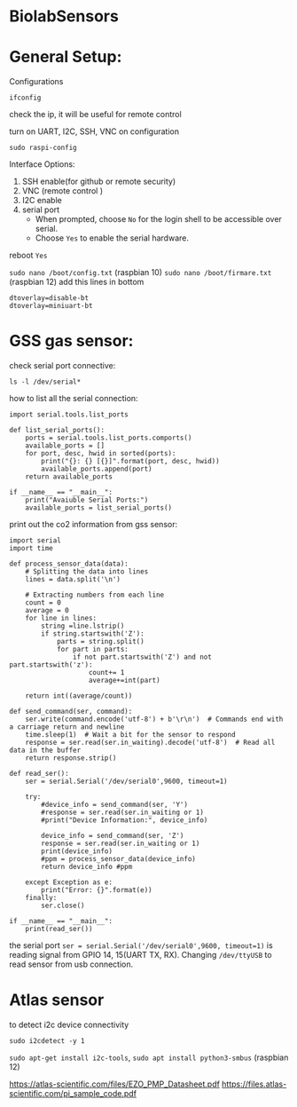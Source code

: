 # BiolabSensors

# General Setup:

Configurations 
```
ifconfig
```

check the ip, it will be useful for remote control

turn on UART, I2C, SSH, VNC on configuration 
```
sudo raspi-config
```

Interface Options:
1. SSH  enable(for github or remote security)
2. VNC (remote control )
3. I2C enable
4. serial port
	- When prompted, choose `No` for the login shell to be accessible over serial.
	- Choose `Yes` to enable the serial hardware.

reboot `Yes` 


`sudo nano /boot/config.txt`  (raspbian 10)
`sudo nano /boot/firmare.txt` (raspbian 12)
add this lines in bottom
```
dtoverlay=disable-bt
dtoverlay=miniuart-bt
```

# GSS gas sensor:

check serial port connective:
```
ls -l /dev/serial*
```

how to list all the serial connection:
```
import serial.tools.list_ports

def list_serial_ports():
    ports = serial.tools.list_ports.comports()
    available_ports = []
    for port, desc, hwid in sorted(ports):
        print("{}: {} [{}]".format(port, desc, hwid))
        available_ports.append(port)
    return available_ports

if __name__ == "__main__":
    print("Avaiuble Serial Ports:")
    available_ports = list_serial_ports()
```

print out the co2 information from gss sensor:
```
import serial
import time

def process_sensor_data(data):
    # Splitting the data into lines
    lines = data.split('\n')

    # Extracting numbers from each line
    count = 0
    average = 0
    for line in lines:
        string =line.lstrip()
        if string.startswith('Z'):
            parts = string.split()
            for part in parts:
                if not part.startswith('Z') and not part.startswith('z'):
                    count+= 1
                    average+=int(part)
                    
    return int((average/count))

def send_command(ser, command):
    ser.write(command.encode('utf-8') + b'\r\n')  # Commands end with a carriage return and newline
    time.sleep(1)  # Wait a bit for the sensor to respond
    response = ser.read(ser.in_waiting).decode('utf-8')  # Read all data in the buffer
    return response.strip()

def read_ser():
    ser = serial.Serial('/dev/serial0',9600, timeout=1)

    try:
        #device_info = send_command(ser, 'Y')
        #response = ser.read(ser.in_waiting or 1)
        #print("Device Information:", device_info)
        
        device_info = send_command(ser, 'Z')
        response = ser.read(ser.in_waiting or 1)
        print(device_info)
        #ppm = process_sensor_data(device_info)
        return device_info #ppm
            
    except Exception as e:
        print("Error: {}".format(e))
    finally:
        ser.close()

if __name__ == "__main__":
    print(read_ser())
```

 the serial port `ser = serial.Serial('/dev/serial0',9600, timeout=1)` is reading signal from GPIO 14, 15(UART TX, RX). Changing `/dev/ttyUSB` to read sensor from usb connection.

# Atlas sensor

to detect i2c device connectivity 
```
sudo i2cdetect -y 1
```


`sudo apt-get install i2c-tools`,
`sudo apt install python3-smbus` (raspbian 12)

https://atlas-scientific.com/files/EZO_PMP_Datasheet.pdf
https://files.atlas-scientific.com/pi_sample_code.pdf
